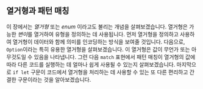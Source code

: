 ## 열거형과 패턴 매칭

이 장에서는 *열거형* 또는 *enum* 이라고도 불리는 개념을 살펴보겠습니다.
열거형은 가능한 *변이*를 열거하여 유형을 정의하는 데 사용됩니다. 먼저
열거형을 정의하고 사용하여 열거형이 데이터와 함께 의미를 인코딩하는 방식을 보여줄 것입니다. 다음으로, `Option`이라는 특히 유용한 열거형을 살펴보겠습니다. 이 열거형은 값이 무언가 또는 아무것도일 수 있음을 나타냅니다. 그런 다음 `match` 표현에서 패턴 매칭이 열거형의 값에 따라 다른 코드를 실행하는 데 얼마나 쉽게 사용될 수 있는지 살펴보겠습니다. 마지막으로 `if let` 구문이 코드에서 열거형을 처리하는 데 사용할 수 있는 또 다른 편리하고 간결한 구문이라는 것을 알아보겠습니다.
